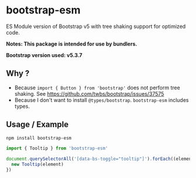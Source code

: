# bootstrap-esm

ES Module version of Bootstrap v5 with tree shaking support for optimized code.

**Notes: This package is intended for use by bundlers.**

**Bootstrap version used: v5.3.7**

## Why ?

 - Because ```import { Button } from 'bootstrap'``` does not perform tree shaking. See https://github.com/twbs/bootstrap/issues/37575
 - Because I don't want to install ```@types/bootstrap```. `bootstrap-esm` includes types.

## Usage / Example

```bash
npm install bootstrap-esm
```

```typescript
import { Tooltip } from 'bootstrap-esm'

document.querySelectorAll('[data-bs-toggle="tooltip"]').forEach((element) => {
  new Tooltip(element)
})
```
